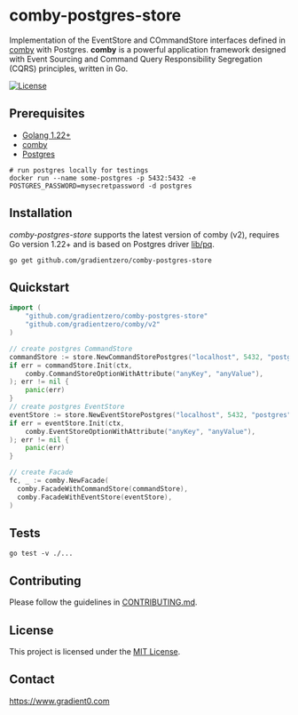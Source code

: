 # comby-postgres-store

Implementation of the EventStore and COmmandStore interfaces defined in [comby](https://github.com/gradientzero/comby) with Postgres. **comby** is a powerful application framework designed with Event Sourcing and Command Query Responsibility Segregation (CQRS) principles, written in Go.

[![License](https://img.shields.io/badge/license-MIT-blue)](LICENSE)

## Prerequisites

- [Golang 1.22+](https://go.dev/dl/)
- [comby](https://github.com/gradientzero/comby)
- [Postgres](https://www.postgresql.org/download/)

```shell
# run postgres locally for testings
docker run --name some-postgres -p 5432:5432 -e POSTGRES_PASSWORD=mysecretpassword -d postgres
```

## Installation

*comby-postgres-store* supports the latest version of comby (v2), requires Go version 1.22+ and is based on Postgres driver [lib/pq](https://github.com/lib/pq).

```shell
go get github.com/gradientzero/comby-postgres-store
```

## Quickstart

```go
import (
	"github.com/gradientzero/comby-postgres-store"
	"github.com/gradientzero/comby/v2"
)

// create postgres CommandStore
commandStore := store.NewCommandStorePostgres("localhost", 5432, "postgres", "mysecretpassword", "postgres")
if err = commandStore.Init(ctx,
    comby.CommandStoreOptionWithAttribute("anyKey", "anyValue"),
); err != nil {
    panic(err)
}
// create postgres EventStore
eventStore := store.NewEventStorePostgres("localhost", 5432, "postgres", "mysecretpassword", "postgres")
if err = eventStore.Init(ctx,
    comby.EventStoreOptionWithAttribute("anyKey", "anyValue"),
); err != nil {
    panic(err)
}

// create Facade
fc, _ := comby.NewFacade(
  comby.FacadeWithCommandStore(commandStore),
  comby.FacadeWithEventStore(eventStore),
)
```

## Tests

```shell
go test -v ./...
```

## Contributing
Please follow the guidelines in [CONTRIBUTING.md](./CONTRIBUTING.md).

## License
This project is licensed under the [MIT License](./LICENSE.md).

## Contact
https://www.gradient0.com
